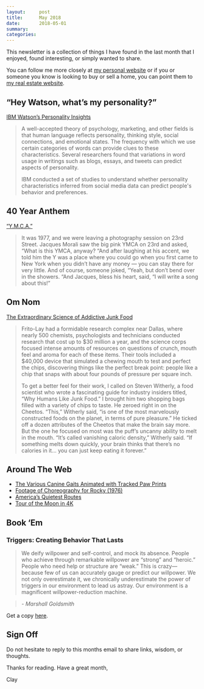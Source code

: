 ```yaml
---
layout:     post
title:      May 2018
date:       2018-05-01
summary:    
categories: 
---
```


This newsletter is a collection of things I have found in the last month that I enjoyed, found interesting, or simply wanted to share.

You can follow me more closely at [my personal website](http://claycarson.net "Personal Website") or if you or someone you know is looking to buy or sell a home, you can point them to [my real estate website](http://claycarson.com "Business Website ").

## “Hey Watson, what’s my personality?”

[IBM Watson’s Personality Insights](https://personality-insights-demo.ng.bluemix.net "IBM Watson’s Personality Insights")

> A well-accepted theory of psychology, marketing, and other fields is that human language reflects personality, thinking style, social connections, and emotional states. The frequency with which we use certain categories of words can provide clues to these characteristics. Several researchers found that variations in word usage in writings such as blogs, essays, and tweets can predict aspects of personality.
> 
> IBM conducted a set of studies to understand whether personality characteristics inferred from social media data can predict people's behavior and preferences.

## 40 Year Anthem

[“Y.M.C.A.”](https://www.spin.com/2008/05/ymca-oral-history/ "“Y.M.C.A.” (An Oral History)")

> It was 1977, and we were leaving a photography session on 23rd Street. Jacques Morali saw the big pink YMCA on 23rd and asked, “What is this YMCA, anyway? “And after laughing at his accent, we told him the Y was a place where you could go when you first came to New York when you didn’t have any money — you can stay there for very little. And of course, someone joked, “Yeah, but don’t bend over in the showers. “And Jacques, bless his heart, said, “I will write a song about this!”

## Om Nom

[The Extraordinary Science of Addictive Junk Food](https://www.nytimes.com/2013/02/24/magazine/the-extraordinary-science-of-junk-food.html "The Extraordinary Science of Addictive Junk Food")

> Frito-Lay had a formidable research complex near Dallas, where nearly 500 chemists, psychologists and technicians conducted research that cost up to $30 million a year, and the science corps focused intense amounts of resources on questions of crunch, mouth feel and aroma for each of these items. Their tools included a $40,000 device that simulated a chewing mouth to test and perfect the chips, discovering things like the perfect break point: people like a chip that snaps with about four pounds of pressure per square inch.
> 
> To get a better feel for their work, I called on Steven Witherly, a food scientist who wrote a fascinating guide for industry insiders titled, “Why Humans Like Junk Food.” I brought him two shopping bags filled with a variety of chips to taste. He zeroed right in on the Cheetos. “This,” Witherly said, “is one of the most marvelously constructed foods on the planet, in terms of pure pleasure.” He ticked off a dozen attributes of the Cheetos that make the brain say more. But the one he focused on most was the puff’s uncanny ability to melt in the mouth. “It’s called vanishing caloric density,” Witherly said. “If something melts down quickly, your brain thinks that there’s no calories in it… you can just keep eating it forever.”

## Around The Web

- [The Various Canine Gaits Animated with Tracked Paw Prints](http://i.imgur.com/bHgZ0Wj.gif "The Various Canine Gaits Animated with Tracked Paw Prints")
- [Footage of Choreography for Rocky (1976)](https://mobile.twitter.com/MeredithFrost/status/982484615972737025 "Footage of Choreography for Rocky (1976)")
- [America’s Quietest Routes](https://www.geotab.com/americas-quietest-routes/ "America’s Quietest Routes")
- [Tour of the Moon in 4K](https://youtu.be/nr5Pj6GQL2o "Tour of the Moon in 4K")

## Book ‘Em

### Triggers: Creating Behavior That Lasts

> We deify willpower and self-control, and mock its absence. People who achieve through remarkable willpower are “strong” and “heroic.” People who need help or structure are “weak.” This is crazy—because few of us can accurately gauge or predict our willpower. We not only overestimate it, we chronically underestimate the power of triggers in our environment to lead us astray. Our environment is a magnificent willpower-reduction machine.

> *- Marshall Goldsmith*

Get a copy [here](https://www.amazon.com/Triggers-Creating-Behavior-Lasts-Becoming-Person/dp/0804141231 "Triggers: Creating Behavior That Lasts").

## Sign Off

Do not hesitate to reply to this months email to share links, wisdom, or thoughts.

Thanks for reading. Have a great month,

Clay